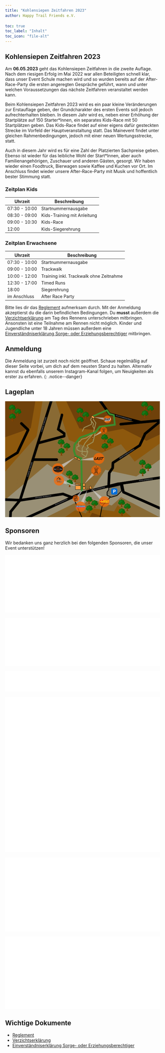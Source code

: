```yaml
---
title: "Kohlensiepen Zeitfahren 2023"
author: Happy Trail Friends e.V.

toc: true
toc_label: "Inhalt"
toc_icon: "file-alt"
---
```


## Kohlensiepen Zeitfahren 2023

Am **06.05.2023** geht das Kohlensiepen Zeitfahren in die zweite Auflage. Nach dem riesigen Erfolg im Mai 2022 war allen Beteiligten schnell klar, dass unser Event Schule machen wird und so wurden bereits auf der After-Race-Party die ersten angeregten Gespräche geführt, wann und unter welchen Voraussetzungen das nächste Zeitfahren veranstaltet werden kann. 

Beim Kohlensiepen Zeitfahren 2023 wird es ein paar kleine Veränderungen zur Erstauflage geben, der Grundcharakter des ersten Events soll jedoch aufrechterhalten bleiben. In diesem Jahr wird es, neben einer Erhöhung der Startplätze auf 150 Starter*Innen, ein separates Kids-Race mit 50 Startplätzen geben. Das Kids-Race findet auf einer eigens dafür gesteckten Strecke im Vorfeld der Hauptveranstaltung statt. Das Mainevent findet unter gleichen Rahmenbedingungen, jedoch mit einer neuen Wertungsstrecke, statt. 

Auch in diesem Jahr wird es für eine Zahl der Platzierten Sachpreise geben. Ebenso ist wieder für das leibliche Wohl der Start*Innen, aber auch Familienangehörigen, Zuschauer und anderen Gästen, gesorgt. Wir haben wieder einen Foodtruck, Bierwagen sowie Kaffee und Kuchen vor Ort. Im Anschluss findet wieder unsere After-Race-Party mit Musik und hoffentlich bester Stimmung statt. 

### Zeitplan Kids

| Uhrzeit | Beschreibung |
| --- | --- |
| 07:30 - 10:00 | Startnummernausgabe |
| 08:30 - 09:00 | Kids-Training mit Anleitung |
| 09:00 - 10:30 | Kids-Race |
| 12:00 | Kids-Siegerehrung |

### Zeitplan Erwachsene

| Uhrzeit | Beschreibung |
| --- | --- |
| 07:30 - 10:00 | Startnummernausgabe |
| 09:00 - 10:00 | Trackwalk |
| 10:00 - 12:00 | Training inkl. Trackwalk ohne Zeitnahme |
| 12:30 - 17:00 | Timed Runs |
| 18:00 | Siegerehrung |
| im Anschluss | After Race Party |

Bitte lies dir das [Reglement](/assets/documents/zeitfahren2023/Reglement.pdf) aufmerksam durch. Mit der Anmeldung akzeptierst du die darin befindlichen Bedingungen. Du **musst** außerdem die [Verzichtserklärung](/assets/documents/zeitfahren2023/Verzichtserklärung.pdf) am Tag des Rennens unterschrieben mitbringen. Ansonsten ist eine Teilnahme am Rennen nicht möglich. Kinder und Jugendliche unter 18 Jahren müssen außerdem eine [Einverständniserklärung Sorge- oder Erziehungsberechtiger](/assets/documents/zeitfahren2023/Einverständniserklärung%20Sorge-%20oder%20Erziehungsberechtigter.pdf) mitbringen.

## Anmeldung
Die Anmeldung ist zurzeit noch nicht geöffnet. Schaue regelmäßig auf dieser Seite vorbei, um dich auf dem neusten Stand zu halten. Alternativ kannst du ebenfalls unserem Instagram-Kanal folgen, um Neuigkeiten als erster zu erfahren.
{: .notice--danger}

## Lageplan
![](/assets/images/zeitfahren/lageplan.png)

## Sponsoren
Wir bedanken uns ganz herzlich bei den folgenden Sponsoren, die unser Event unterstützen!

![](/assets/images/zeitfahren/ixs-logo.png)

![](/assets/images/zeitfahren/muc-off-logo.png)

![](/assets/images/zeitfahren/spank-logo.png)

![](/assets/images/zeitfahren/kumpelbier-logo.png)

![](/assets/images/zeitfahren/ahe-logo.png)

![](/assets/images/zeitfahren/logo-discarvery.png)

## Wichtige Dokumente
* [Reglement](/assets/documents/zeitfahren2023/Reglement.pdf)
* [Verzichtserklärung](/assets/documents/zeitfahren2023/Verzichtserklärung.pdf)
* [Einverständniserklärung Sorge- oder Erziehungsberechtiger](/assets/documents/zeitfahren2023/Einverständniserklärung%20Sorge-%20oder%20Erziehungsberechtigter.pdf)
